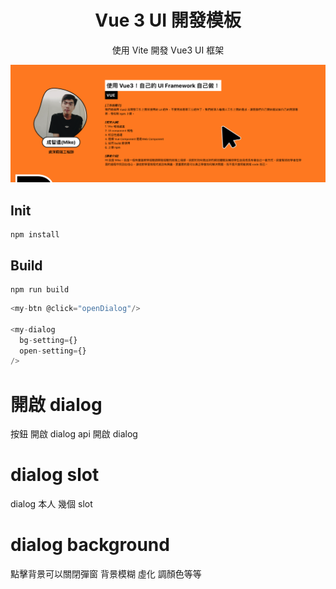 <h1 align="center">Vue 3 UI 開發模板</h1>

<p align="center">
使用 Vite 開發 Vue3 UI 框架
</p>

  <img src="./assets/pic.png" />

## Init

```
npm install
```

## Build

```
npm run build
```

```js
<my-btn @click="openDialog"/>

<my-dialog
  bg-setting={}
  open-setting={}
/>
```

# 開啟 dialog

按鈕 開啟 dialog
api 開啟 dialog

# dialog slot

dialog 本人 幾個 slot

# dialog background

點擊背景可以關閉彈窗
背景模糊 虛化 調顏色等等

